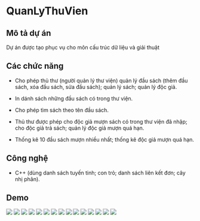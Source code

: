 # QuanLyThuVien

## Mô tả dự án

Dự án được tạo phục vụ cho môn cấu trúc dữ liệu và giải thuật

## Các chức năng

- Cho phép thủ thư (người quản lý thư viện) quản lý đầu sách (thêm đầu sách, xóa đầu sách, sửa đầu sách); quản lý sách; quản lý độc giả.

- In dánh sách những đầu sách có trong thư viện.

- Cho phép tìm sách theo tên đầu sách.

- Thủ thư được phép cho độc giả mượn sách có trong thư viện đã nhập; cho độc giả trả sách; quản lý độc giả mượn quá hạn.

- Thống kê 10 đầu sách mượn nhiều nhất; thống kê độc giả mượn quá hạn.

## Công nghệ

- C++ (dùng danh sách tuyến tinh; con trỏ; danh sách liên kết đơn; cây nhị phân).

## Demo

<img src ="https://i.imgur.com/YX8FbTl.png">
<img src ="https://i.imgur.com/30Fk2iA.png">
<img src ="https://i.imgur.com/Ckc9Q8D.png">
<img src ="https://i.imgur.com/GuaOdKU.png">
<img src ="https://i.imgur.com/HYLlapH.png">
<img src ="https://i.imgur.com/BkOv8ye.png">
<img src ="https://i.imgur.com/tPKBetM.png">
<img src ="https://i.imgur.com/lKPcxTs.png">
<img src ="https://i.imgur.com/p35O3oy.png">
<img src ="https://i.imgur.com/EurXsGu.png">
<img src ="https://i.imgur.com/N2b9kpZ.png">
<img src ="https://i.imgur.com/tumPdjC.png">
<img src ="https://i.imgur.com/Ay8JpO0.png">
<img src ="https://i.imgur.com/jZ59q0K.png">
<img src ="https://i.imgur.com/jZ59q0K.png">
